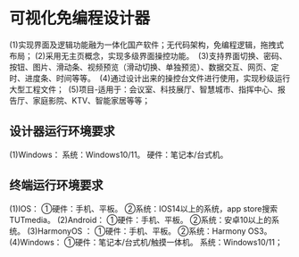 # 可视化免编程设计器

(1)实现界面及逻辑功能融为一体化国产软件；无代码架构，免编程逻辑，拖拽式布局；
(2)采用无主页概念，实现多级界面操控功能。 
(3)支持界面切换、密码、按钮、图片、滑动条、视频预览（滑动切换、单独预览）、数据交互、网页、定时、进度条、时间等等。 
(4)通过设计出来的操控台文件进行使用，实现秒级运行大型工程文件； 
(5)项目-适用于：会议室、科技展厅、智慧城市、指挥中心、报告厅、家庭影院、KTV、智能家居等等；

## 设计器运行环境要求
(1)Windows：
系统：Windows10/11。
硬件：笔记本/台式机。 

## 终端运行环境要求
(1)IOS：
①硬件：手机、平板。
②系统：IOS14以上的系统，app store搜索 TUTmedia。
(2)Android：
①硬件：手机、平板。
②系统：安卓10以上的系统。
(3)HarmonyOS ：
①硬件：手机、平板。
②系统：Harmony OS3。
(4)Windows：
①硬件：笔记本/台式机/触摸一体机。
系统：Windows10/11；
